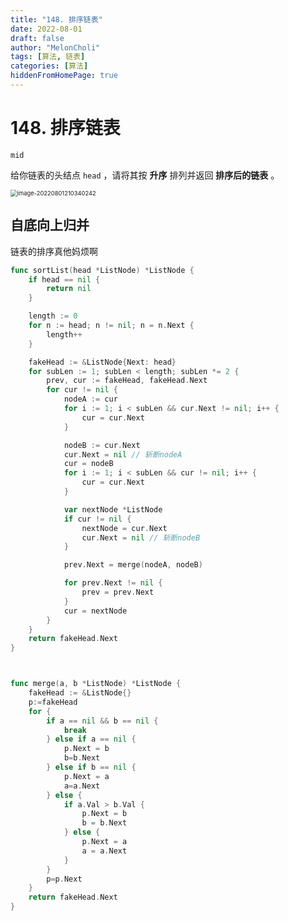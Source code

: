 ```yaml
---
title: "148. 排序链表"
date: 2022-08-01
draft: false
author: "MelonCholi"
tags: [算法, 链表]
categories: [算法]
hiddenFromHomePage: true
---
```


# 148. 排序链表

`mid`

给你链表的头结点 `head` ，请将其按 **升序** 排列并返回 **排序后的链表** 。

<img src="https://markdown-1303167219.cos.ap-shanghai.myqcloud.com/image-20220801210340242.png" alt="image-20220801210340242" style="zoom:67%;" />

## 自底向上归并

链表的排序真他妈烦啊

```go
func sortList(head *ListNode) *ListNode {
	if head == nil {
		return nil
	}

	length := 0
	for n := head; n != nil; n = n.Next {
		length++
	}

	fakeHead := &ListNode{Next: head}
	for subLen := 1; subLen < length; subLen *= 2 {
		prev, cur := fakeHead, fakeHead.Next
		for cur != nil {
			nodeA := cur
			for i := 1; i < subLen && cur.Next != nil; i++ {
				cur = cur.Next
			}

			nodeB := cur.Next
			cur.Next = nil // 斩断nodeA
			cur = nodeB
			for i := 1; i < subLen && cur != nil; i++ {
				cur = cur.Next
			}

			var nextNode *ListNode
			if cur != nil {
				nextNode = cur.Next
				cur.Next = nil // 斩断nodeB
			}

			prev.Next = merge(nodeA, nodeB)

			for prev.Next != nil {
				prev = prev.Next
			}
			cur = nextNode
		}
	}
	return fakeHead.Next
}



func merge(a, b *ListNode) *ListNode {
	fakeHead := &ListNode{}
    p:=fakeHead
	for {
		if a == nil && b == nil {
			break
		} else if a == nil {
			p.Next = b
            b=b.Next
		} else if b == nil {
			p.Next = a
            a=a.Next
		} else {
			if a.Val > b.Val {
				p.Next = b
				b = b.Next
			} else {
				p.Next = a
				a = a.Next
			}
		}
        p=p.Next
	}
	return fakeHead.Next
}

```

